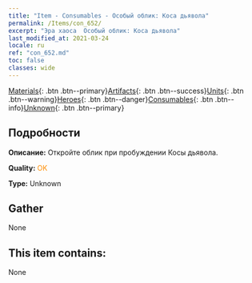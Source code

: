 ```yaml
---
title: "Item - Consumables - Особый облик: Коса дьявола"
permalink: /Items/con_652/
excerpt: "Эра хаоса  Особый облик: Коса дьявола"
last_modified_at: 2021-03-24
locale: ru
ref: "con_652.md"
toc: false
classes: wide
---
```

 [Materials](/ru/Items/){: .btn .btn--primary}[Artifacts](/ru/Items/Artifacts/){: .btn .btn--success}[Units](/ru/Items/Units/){: .btn .btn--warning}[Heroes](/ru/Items/Heroes/){: .btn .btn--danger}[Consumables](/ru/Items/Consumables/){: .btn .btn--info}[Unknown](/ru/Items/Unknown/){: .btn .btn--primary}

## Подробности
 **Описание:** Откройте облик при пробуждении Косы дьявола.

 **Quality:** <span style="color: #FF8C00">OK</span>

 **Type:** Unknown

## Gather

  None

## This item contains:

  None

